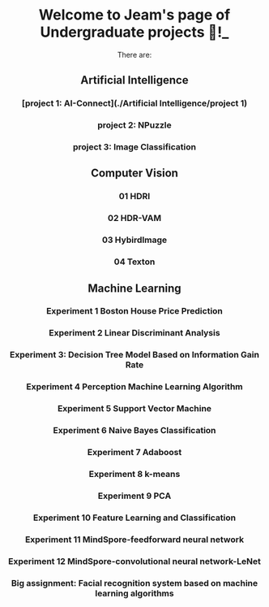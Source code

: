 <header>

<!--
  <<< Author notes: Course header >>>
  Include a 1280×640 image, course title in sentence case, and a concise description in emphasis.
  In your repository settings: enable template repository, add your 1280×640 social image, auto delete head branches.
  Add your open source license, GitHub uses MIT license.
-->

# Welcome to Jeam's  page of Undergraduate projects :tada:!_

There are:

## Artificial Intelligence

### [project 1: AI-Connect](./Artificial Intelligence/project 1)
### project 2: NPuzzle
### project 3: Image Classification

## Computer Vision

### 01 HDRI
### 02 HDR-VAM
### 03 HybirdImage
### 04 Texton

## Machine Learning

### Experiment 1 Boston House Price Prediction
### Experiment 2 Linear Discriminant Analysis
### Experiment 3: Decision Tree Model Based on Information Gain Rate
### Experiment 4 Perception Machine Learning Algorithm
### Experiment 5 Support Vector Machine
### Experiment 6 Naive Bayes Classification
### Experiment 7 Adaboost
### Experiment 8 k-means
### Experiment 9 PCA
### Experiment 10 Feature Learning and Classification
### Experiment 11 MindSpore-feedforward neural network
### Experiment 12 MindSpore-convolutional neural network-LeNet
### Big assignment: Facial recognition system based on machine learning algorithms
</footer>
